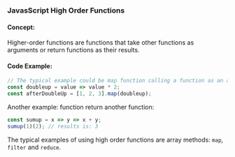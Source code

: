 ### JavasScript High Order Functions

#### Concept:

Higher-order functions are functions that take other functions as arguments or return functions as their results.


#### Code Example:

``` js
// The typical example could be map function calling a function as an argument and do some actions
const doubleup = value => value * 2;
const afterDoubleUp = [1, 2, 3].map(doubleup);
```

Another example: function return another function:

``` js
const sumup = x => y => x + y;
sumup(1)(2); // results is: 3
```

The typical examples of using high order functions are array methods: `map`, `filter` and `reduce`.
